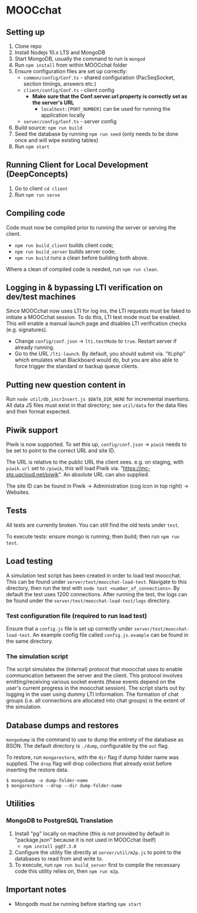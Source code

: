 # MOOCchat

## Setting up

1. Clone repo
2. Install Nodejs 10.x LTS and MongoDB
3. Start MongoDB, usually the command to run is `mongod`
4. Run `npm install` from within MOOCchat folder
5. Ensure configuration files are set up correctly:
   * `common/config/Conf.ts` - shared configuration (PacSeqSocket, section timings, answers etc.)
   * `client/config/Conf.ts` - client config
     * **Make sure that the Conf.server.url property is correctly set as the server's URL**
       * `localhost:[PORT_NUMBER]` can be used for running the application locally
   * `server/config/Conf.ts` - server config
6. Build source: `npm run build`
7. Seed the database by running `npm run seed` (only needs to be done once and will wipe existing tables)
8. Run `npm start`

## Running Client for Local Development (DeepConcepts)
1. Go to client `cd client`
2. Run `npm run serve`

## Compiling code
Code must now be compiled prior to running the server or serving the client.

* `npm run build_client` builds client code;
* `npm run build_server` builds server code;
* `npm run build` runs a clean before building both above.

Where a clean of compiled code is needed, run `npm run clean`.

## Logging in & bypassing LTI verification on dev/test machines
Since MOOCchat now uses LTI for log ins, the LTI requests must be faked to initiate a MOOCchat session.
To do this, LTI test mode must be enabled. This will enable a manual launch page and disables LTI verification checks (e.g. signatures).

* Change `config/conf.json` -> `lti.testMode` to `true`. Restart server if already running.
* Go to the URL `/lti-launch`. By default, you should submit via. "lti.php" which emulates what Blackboard would do, but you are also able to force trigger the standard or backup queue clients.

## Putting new question content in
Run `node util/db_incrInsert.js $DATA_DIR_HERE` for incremental insertions. All data JS files must exist in that directory; see `util/data` for the data files and their format expected.

## Piwik support
Piwik is now supported. To set this up, `config/conf.json` -> `piwik` needs to be set to point to the correct URL and site ID.

The URL is relative to the public URL the client sees. e.g. on staging, with `piwik.url` set to `/piwik`, this will load Piwik via. "https://mc-stg.uqcloud.net/piwik".
An absolute URL can also supplied.

The site ID can be found in Piwik -> Administration (cog icon in top right) -> Websites.

## Tests
All tests are currently broken. You can still find the old tests under `test`.

To execute tests: ensure mongo is running; then build; then run `npm run test`.

## Load testing

A simulation test script has been created in order to load test moocchat. This can be found under `server/test/moocchat-load-test`. Navigate to this directory, then run the test with `node test <number_of_connections>`. By default the test uses 1200 connections. After running the test, the logs can be found under the `server/test/moocchat-load-test/logs` directory.

### Test configuration file (required to run load test)
Ensure that a `config.js` file is set up correctly under `server/test/moocchat-load-test`. An example config file called `config.js.example` can be found in the same directory.

### The simulation script
The script simulates the (internal) protocol that moocchat uses to enable communication between the server and the client. This protocol involves emitting/receiving various socket events (these events depend on the user's current progress in the moocchat session). The script starts out by logging in the user using dummy LTI information. The formation of chat groups (i.e. all connections are allocated into chat groups) is the extent of the simulation.

## Database dumps and restores
`mongodump` is the command to use to dump the entirety of the database as BSON. The default directory is `./dump`, configurable by the `out` flag.

To restore, run `mongorestore`, with the `dir` flag if dump folder name was supplied. The `drop` flag will drop collections that already exist before inserting the restore data. 

    $ mongodump -o dump-folder-name
    $ mongorestore --drop --dir dump-folder-name

## Utilities
### MongoDB to PostgreSQL Translation
1. Install "pg" locally on machine (this is not provided by default in 
   "package.json" because it is not used in MOOCchat itself)
   * `npm install pg@7.3.0`
2. Configure the utility file directly at `server/util/m2p.js` to point to the
   databases to read from and write to.
3. To execute, run `npm run build_server` first to compile the necessary code 
   this utility relies on, then `npm run m2p`.

## Important notes
* Mongodb must be running before starting `npm start`
